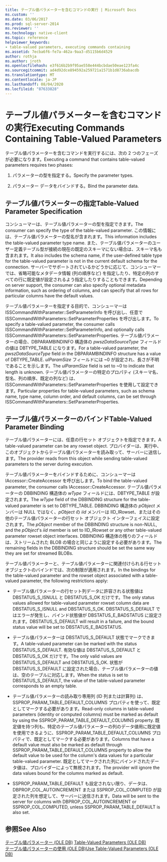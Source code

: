 ```yaml
---
title: テーブル値パラメーターを含むコマンドの実行 | Microsoft Docs
ms.custom: ''
ms.date: 03/06/2017
ms.prod: sql-server-2014
ms.reviewer: ''
ms.technology: native-client
ms.topic: reference
helpviewer_keywords:
- table-valued parameters, executing commands containing
ms.assetid: 7ecba6f6-fe7a-462a-9aa3-d5115b6d4529
author: rothja
ms.author: jroth
ms.openlocfilehash: e3f616b2b9f95ae558e444bcbdae50eae123fa4c
ms.sourcegitcommit: ad4d92dce894592a259721a1571b1d8736abacdb
ms.translationtype: MT
ms.contentlocale: ja-JP
ms.lasthandoff: 08/04/2020
ms.locfileid: "87633828"
---
```

# <a name="executing-commands-containing-table-valued-parameters"></a><span data-ttu-id="a7aa1-102">テーブル値パラメーターを含むコマンドの実行</span><span class="sxs-lookup"><span data-stu-id="a7aa1-102">Executing Commands Containing Table-Valued Parameters</span></span>
  <span data-ttu-id="a7aa1-103">テーブル値パラメーターを含むコマンドを実行するには、次の 2 つのフェーズが必要になります。</span><span class="sxs-lookup"><span data-stu-id="a7aa1-103">Executing a command that contains table-valued parameters requires two phases:</span></span>  
  
1.  <span data-ttu-id="a7aa1-104">パラメーターの型を指定する。</span><span class="sxs-lookup"><span data-stu-id="a7aa1-104">Specify the parameter types.</span></span>  
  
2.  <span data-ttu-id="a7aa1-105">パラメーター データをバインドする。</span><span class="sxs-lookup"><span data-stu-id="a7aa1-105">Bind the parameter data.</span></span>  
  
## <a name="table-valued-parameter-specification"></a><span data-ttu-id="a7aa1-106">テーブル値パラメーターの指定</span><span class="sxs-lookup"><span data-stu-id="a7aa1-106">Table-Valued Parameter Specification</span></span>  
 <span data-ttu-id="a7aa1-107">コンシューマーは、テーブル値パラメーターの型を指定できます。</span><span class="sxs-lookup"><span data-stu-id="a7aa1-107">The consumer can specify the type of the table-valued parameter.</span></span> <span data-ttu-id="a7aa1-108">この情報には、テーブル値パラメーターの型名が含まれます。</span><span class="sxs-lookup"><span data-stu-id="a7aa1-108">This information includes the table-valued parameter type name.</span></span> <span data-ttu-id="a7aa1-109">また、テーブル値パラメーターのユーザー定義テーブル型が接続の現在の既定のスキーマにない場合は、スキーマ名も含まれます。</span><span class="sxs-lookup"><span data-stu-id="a7aa1-109">It also includes the schema name, if the user-defined table type for the table-valued parameter is not in the current default schema for the connection.</span></span> <span data-ttu-id="a7aa1-110">サーバーでサポートされているかどうかに応じて、コンシューマーでは、省略可能なメタデータ情報 (列の順序など) を指定したり、特定の列のすべての行に既定値が設定されるよう指定したりすることもできます。</span><span class="sxs-lookup"><span data-stu-id="a7aa1-110">Depending on server support, the consumer can also specify optional metadata information, such as ordering of columns, and can specify that all rows for particular columns have the default values.</span></span>  
  
 <span data-ttu-id="a7aa1-111">テーブル値パラメーターを指定する目的で、コンシューマーは ISSCommandWithParameter::SetParameterInfo を呼び出し、任意で ISSCommandWithParameters::SetParameterProperties を呼び出します。</span><span class="sxs-lookup"><span data-stu-id="a7aa1-111">To specify a table-valued parameter, the consumer calls ISSCommandWithParameter::SetParameterInfo, and optionally calls ISSCommandWithParameters::SetParameterProperties.</span></span> <span data-ttu-id="a7aa1-112">テーブル値パラメーターの場合、DBPARAMBINDINFO 構造体の *pwszDataSourceType* フィールドの値は DBTYPE_TABLE になります。</span><span class="sxs-lookup"><span data-stu-id="a7aa1-112">For a table-valued parameter, the *pwszDataSourceType* field in the DBPARAMBINDINFO structure has a value of DBTYPE_TABLE.</span></span> <span data-ttu-id="a7aa1-113">*ulParamSize* フィールドには ~0 が設定され、長さが不明であることを示します。</span><span class="sxs-lookup"><span data-stu-id="a7aa1-113">The *ulParamSize* field is set to ~0 to indicate that length is unknown.</span></span> <span data-ttu-id="a7aa1-114">テーブル値パラメーターの特定のプロパティ (スキーマ名、型名、列の順序、既定の列など) は、ISSCommandWithParameters::SetParameterProperties を使用して設定できます。</span><span class="sxs-lookup"><span data-stu-id="a7aa1-114">Particular properties for table-valued parameters, such as schema name, type name, column order, and default columns, can be set through ISSCommandWithParameters::SetParameterProperties.</span></span>  
  
## <a name="table-valued-parameter-binding"></a><span data-ttu-id="a7aa1-115">テーブル値パラメーターのバインド</span><span class="sxs-lookup"><span data-stu-id="a7aa1-115">Table-Valued Parameter Binding</span></span>  
 <span data-ttu-id="a7aa1-116">テーブル値パラメーターには、任意の行セット オブジェクトを指定できます。</span><span class="sxs-lookup"><span data-stu-id="a7aa1-116">A table-valued parameter can be any rowset object.</span></span> <span data-ttu-id="a7aa1-117">プロバイダーは、実行中、このオブジェクトからテーブル値パラメーターを読み取って、サーバーに送信します。</span><span class="sxs-lookup"><span data-stu-id="a7aa1-117">The provider reads from this object while sending table-valued parameters to the server during execution.</span></span>  
  
 <span data-ttu-id="a7aa1-118">テーブル値パラメーターをバインドするために、コンシューマーは IAccessor::CreateAccessor を呼び出します。</span><span class="sxs-lookup"><span data-stu-id="a7aa1-118">To bind the table-valued parameter, the consumer calls IAccessor::CreateAccessor.</span></span> <span data-ttu-id="a7aa1-119">テーブル値パラメーターの DBBINDING 構造体の *wType* フィールドには、DBTYPE_TABLE が設定されます。</span><span class="sxs-lookup"><span data-stu-id="a7aa1-119">The *wType* field of the DBBINDING structure for the table-valued parameter is set to DBTYPE_TABLE.</span></span> <span data-ttu-id="a7aa1-120">DBBINDING 構造体の *pObject* メンバーは NULL ではなく、*pObject* の *iid* メンバーは IID_IRowset、またはその他のテーブル値パラメーターの行セット オブジェクト インターフェイスに設定されます。</span><span class="sxs-lookup"><span data-stu-id="a7aa1-120">The *pObject* member of the DBBINDING structure is non-NULL, and the *pObject*'s *iid* member is set to IID_IRowset or any other table-valued parameter rowset object interfaces.</span></span> <span data-ttu-id="a7aa1-121">DBBINDING 構造体の残りのフィールドは、ストリームされた BLOB の場合と同じように設定する必要があります。</span><span class="sxs-lookup"><span data-stu-id="a7aa1-121">The remaining fields in the DBBINDING structure should be set the same way they are set for streamed BLOBs.</span></span>  
  
 <span data-ttu-id="a7aa1-122">テーブル値パラメーターと、テーブル値パラメーターに関連付けられる行セット オブジェクトのバインドでは、次の制限が適用されます。</span><span class="sxs-lookup"><span data-stu-id="a7aa1-122">In the bindings for the table-valued parameter and the rowset object associated with a table-valued parameter, the following restrictions apply:</span></span>  
  
-   <span data-ttu-id="a7aa1-123">テーブル値パラメーターの行セット列データに許容される状態値は DBSTATUS_S_ISNULL と DBSTATUS_S_OK だけです。</span><span class="sxs-lookup"><span data-stu-id="a7aa1-123">The only status values allowed for table-valued parameter rowset column data are DBSTATUS_S_ISNULL and DBSTATUS_S_OK.</span></span> <span data-ttu-id="a7aa1-124">DBSTATUS_S_DEFAULT ではエラーが発生し、バインド状態値が DBSTATUS_E_BADSTATUS に設定されます。</span><span class="sxs-lookup"><span data-stu-id="a7aa1-124">DBSTATUS_S_DEFAULT will result in a failure, and the bound status value will be set to DBSTATUS_E_BADSTATUS.</span></span>  
  
-   <span data-ttu-id="a7aa1-125">テーブル値パラメーターは DBSTATUS_S_DEFAULT 状態でマークできます。</span><span class="sxs-lookup"><span data-stu-id="a7aa1-125">A table-valued parameter can be marked with the status DBSTATUS_S_DEFAULT.</span></span> <span data-ttu-id="a7aa1-126">有効な値は DBSTATUS_S_DEFAULT と DBSTATUS_S_OK だけです。</span><span class="sxs-lookup"><span data-stu-id="a7aa1-126">The only valid values are DBSTATUS_S_DEFAULT and DBSTATUS_S_OK.</span></span> <span data-ttu-id="a7aa1-127">状態が DBSTATUS_S_DEFAULT に設定された場合、テーブル値パラメーターの値は、空のテーブルに対応します。</span><span class="sxs-lookup"><span data-stu-id="a7aa1-127">When the status is set to DBSTATUS_S_DEFAULT, the value of the table-valued parameter corresponds to an empty table.</span></span>  
  
-   <span data-ttu-id="a7aa1-128">テーブル値パラメーターの読み取り専用列 (ID 列または計算列) は、SSPROP_PARAM_TABLE_DEFAULT_COLUMNS プロパティを使って、既定としてマークする必要があります。</span><span class="sxs-lookup"><span data-stu-id="a7aa1-128">Read-only columns in table-valued parameters (identity or computed columns) must be marked as default by using the SSPROP_PARAM_TABLE_DEFAULT_COLUMNS property.</span></span> <span data-ttu-id="a7aa1-129">既定値を持つ列も、特定のテーブル値パラメーターの列のデータ値用に既定値を使用できるように、SSPROP_PARAM_TABLE_DEFAULT_COLUMNS プロパティで、既定としてマークする必要があります。</span><span class="sxs-lookup"><span data-stu-id="a7aa1-129">Columns that have a default value must also be marked as default through SSPROP_PARAM_TABLE_DEFAULT_COLUMNS property to allow the default value to be used for the column's data values for a particular table-valued parameter.</span></span> <span data-ttu-id="a7aa1-130">既定としてマークされた列にバインドされたデータ値は、プロバイダーによって無視されます。</span><span class="sxs-lookup"><span data-stu-id="a7aa1-130">The provider will ignore the data values bound for the columns marked as default.</span></span>  
  
-   <span data-ttu-id="a7aa1-131">SSPROP_PARAM_TABLE_DEFAULT も設定されない限り、データは、DBPROP_COL_AUTOINCREMENT または SSPROP_COL_COMPUTED が設定された列を想定して、サーバーに送信されます。</span><span class="sxs-lookup"><span data-stu-id="a7aa1-131">Data will be sent to the server for columns with DBPROP_COL_AUTOINCREMENT or SSPROP_COL_COMPUTED, unless SSPROP_PARAM_TABLE_DEFAULT is also set.</span></span>  
  
## <a name="see-also"></a><span data-ttu-id="a7aa1-132">参照</span><span class="sxs-lookup"><span data-stu-id="a7aa1-132">See Also</span></span>  
 <span data-ttu-id="a7aa1-133">[テーブル値パラメーター &#40;OLE DB&#41;](table-valued-parameters-ole-db.md) </span><span class="sxs-lookup"><span data-stu-id="a7aa1-133">[Table-Valued Parameters &#40;OLE DB&#41;](table-valued-parameters-ole-db.md) </span></span>  
 [<span data-ttu-id="a7aa1-134">テーブル値パラメーターの使用 &#40;OLE DB&#41;</span><span class="sxs-lookup"><span data-stu-id="a7aa1-134">Use Table-Valued Parameters &#40;OLE DB&#41;</span></span>](../native-client-ole-db-how-to/use-table-valued-parameters-ole-db.md)  
  
  
